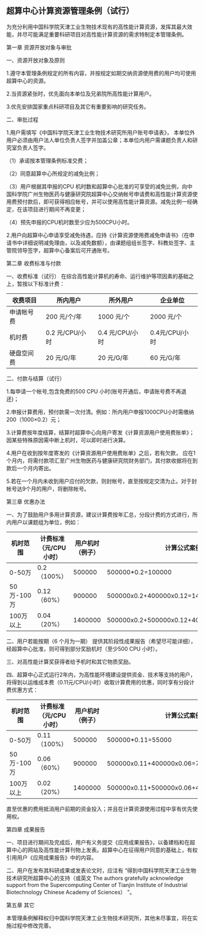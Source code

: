## 超算中心计算资源管理条例（试行）
为充分利用中国科学院天津工业生物技术现有的高性能计算资源，发挥其最大效能，并尽可能满足重要科研项目对高性能计算资源的需求特制定本管理条例。

第一章 资源开放对象与审批

一、资源开放对象及原则

1.遵守本管理条例规定的所有内容，并按规定如期交纳资源使用费的用户均可使用超算中心的资源。

2.当资源紧张时，优先面向本单位及兄弟院所高性能计算用户。

3.优先安排国家重点科研项目及其它有重要影响的研究任务。

二、审批过程

1.用户需填写《中国科学院天津工业生物技术研究所用户账号申请表》， 本单位外用户必须由用户法人单位负责人签字并加盖公章；本单位内用户需课题负责人和研究室负责人签字。

（1）承诺按本管理条例标准交费；

（2）同意超算中心所规定的减免比例；

（3）用户根据其申报的CPU 机时数和超算中心批准的可享受的减免比例，向中国科学院广州生物医药与健康研究院超算中心交纳帐号申请费和高性能计算资源使用费预付款后，即可获得相应帐号，并可以使用高性能计算资源。减免比例一经确定，在该项目进行期间不再变更；

（4）预先申报的CPU机时数至少应为500CPU小时。

2.用户向超算中心申请享受减免待遇，应持《计算资源使用费减免申请书》（在申请书中详细说明减免理由，以及减免数额），由课题组组长签字、科教处签字、主管院领导签字，超算中心备案后可开通账号。

第二章 收费标准与付款

一、收费标准（试行）
在综合高性能计算机的寿命、运行维护等项因素的基础之上，暂按以下标准计费：

 |收费项目|所内用户|所外用户|企业单位|
 |--|--|--|--|
|申请帐号费|200 元/个/年|1000 元/个|2000 元/个|
|机时费|0.2 元/CPU/小时|0.4 元/CPU/小时|0.4元/CPU/小时|
|硬盘空间费|20 元/G/年|20 元/G/年|60 元/G/年|

 二、付款与结算（试行）

1.每申请一个帐号,包含免费的500 CPU 小时(账号开通后，申请账号费不再退还)；

2.申报计算费用，预付款需一次付清。例如：所内用户申报1000CPU小时需缴纳200（1000×0.2）元；

3.计算费按年度结算，结算时超算中心向用户寄发《计算资源用户使用费账单》；因某些特殊原因需中断上机时，可以即时进行决算。

4.用户在收到按年度寄发的《计算资源用户使用费账单》之后，若有欠款， 应在1 个月内，将需付款项汇至广州生物医药与健康研究院财务部门，其付款收据将在到款后一个月内寄出。

5.若在一个月内未收到用户应付的欠款，则封帐号，直至按规定交清为止。对于封帐号达9个月的用户，将删除帐号。

第三章 优惠办法

一、为了鼓励用户多用计算资源，建议计算费按年汇总，分段计费的方式进行，所内用户以课题组为单位，例如：

|机时范围|计费标准（元/CPU小时）|用户机时 （例子）|计算公式案例|
|--|--|--|--|
|0-50万|0.2（100%）|500000|500000*0.2=100000|
|50万-100万|0.12（60%）|900000|500000x0.2+400000x0.12=148000|
|100万以上|0.04（20%）|1400000|500000x0.2+500000x0.12+400000x0.04=176000|

二、用户若能按期（6 个月为一期） 提供其阶段性成果报告（希望尽可能详细）， 经超算中心批准，则可得到部分奖励机时（至少500 CPU 小时）。

三、对高性能计算奖获得者给予机时和其它物质奖励。

四、超算中心正式运行2年内，为高性能环境建设提供资金、技术等支持的用户，将得到以运维成本费（0.11元/CPU/小时）收取计算费用的优惠，同时享有分段计费优惠方式：

|机时范围|计费标准（元/CPU小时）|用户机时 （例子）|计算公式案例|
|--|--|--|--|
|0-50万|0.11（100%）|500000|500000*0.11=55000|
|50万-100万|0.06（60%）|900000|500000x0.11+400000x0.06=79000|
|100万以上|0.02（20%）|1400000|500000x0.11+500000x0.06+400000x0.02=93000|

直至优惠的费用抵消用户前期的资金投入；并且在计算资源使用过程中享有优先使用权。

第四章 成果报告

一、项目进行期间及完成后，用户有义务提交《应用成果报告》，以备建档和在超算中心的网站及高性能计算刊物上发表。超算中心在征得用户同意的基础上，有权引用用户《应用成果报告》中的内容。

二、用户在发布其科研成果或发表论文时，应注有 “得到中国科学院天津工业生物技术研究所超算中心的支持（或英文 The authors gratefully acknowledge support from  the Supercomputing Center of Tianjin Institute of Industrial Biotechnology Chinese Academy of Sciences） ”。

第五章 其它

  本管理条例解释权归中国科学院天津工业生物技术研究所，其他未尽事宜，将在实施过程中修改完善。
